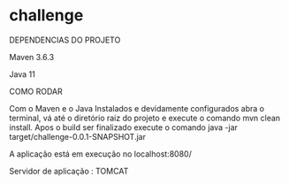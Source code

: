 # challenge
DEPENDENCIAS DO PROJETO

Maven 3.6.3 

Java 11

COMO RODAR

Com o Maven e o Java Instalados e devidamente configurados abra o terminal, vá até o diretório raiz do projeto e execute o comando mvn clean install. 
Apos o build ser finalizado execute o comando java -jar target/challenge-0.0.1-SNAPSHOT.jar

A aplicação está em execução no localhost:8080/


Servidor de aplicação : TOMCAT
